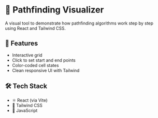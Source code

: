 # 🧭 Pathfinding Visualizer

A visual tool to demonstrate how pathfinding algorithms work step by step using React and Tailwind CSS.

## 🚀 Features

- Interactive grid
- Click to set start and end points
- Color-coded cell states
- Clean responsive UI with Tailwind

## 🛠 Tech Stack

- ⚛️ React (via Vite)
- 💨 Tailwind CSS
- 🧠 JavaScript
